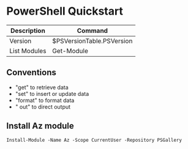 # PowerShell Quickstart

| Description          | Command                                   | 
|----------------------|-------------------------------------------|
| Version              | $PSVersionTable.PSVersion                 |
| List Modules         | Get-Module                                |

## Conventions
- "get" to retrieve data
- "set" to insert or update data
- "format" to format data
- " out" to direct output

## Install Az module
```
Install-Module -Name Az -Scope CurrentUser -Repository PSGallery
```
